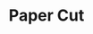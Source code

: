 ---
title: "Paper Cut"

categories:
  - Game
tags:
  - Game
  - Paper Cut

permalink: /paper-cut/
---
